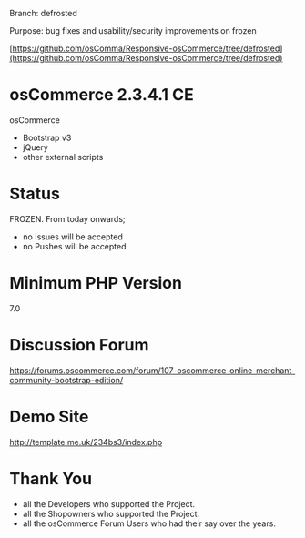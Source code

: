 Branch: defrosted

Purpose: bug fixes and usability/security improvements on frozen

[https://github.com/osComma/Responsive-osCommerce/tree/defrosted](https://github.com/osComma/Responsive-osCommerce/tree/defrosted)

osCommerce 2.3.4.1 CE
=====================
osCommerce
+ Bootstrap v3  
+ jQuery
+ other external scripts

Status
======
FROZEN.  From today onwards;

- no Issues will be accepted
- no Pushes will be accepted 

Minimum PHP Version
===================
7.0

Discussion Forum
================
https://forums.oscommerce.com/forum/107-oscommerce-online-merchant-community-bootstrap-edition/

Demo Site
=========
http://template.me.uk/234bs3/index.php

Thank You
=========
- all the Developers who supported the Project.
- all the Shopowners who supported the Project.
- all the osCommerce Forum Users who had their say over the years.

